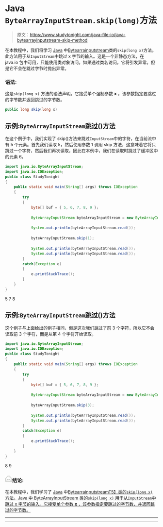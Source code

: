 # Java `ByteArrayInputStream.skip(long)`方法

> 原文：<https://www.studytonight.com/java-file-io/java-bytearrayinputstream-skip-method>

在本教程中，我们将学习 [Java](https://www.studytonight.com/java/) 中[Bytearrainputstream](https://www.studytonight.com/java-file-io/java-bytearrayinputstream-class)类的`skip(long x)`方法。此方法用于从`InputStream`中跳过 x 字节的输入。这是一个非静态方法，在 java.io 包中可用，只能使用类对象访问。如果通过类名访问，它将引发异常。但是它不会在跳过字节时抛出异常。

### 语法:

这是`skip(long x)` 方法的语法声明。它接受单个强制参数 **x** ，该参数指定要跳过的字节数并返回跳过的字节数。

```java
public long skip(long x)
```

## 示例:`ByteArrayInputStream`跳过()方法

在这个例子中，我们实现了 skip()方法来跳过`InputStream`中的字符，在当前流中有 5 个元素。首先我们读取 5，然后使用参数 1 调用 skip 方法，这意味着它将只跳过一个字符，然后我们再次读取，因此在本例中，我们在读取时跳过了缓冲区中的元素 6。

```java
import java.io.ByteArrayInputStream;
import java.io.IOException;
public class StudyTonight 
{
	public static void main(String[] args) throws IOException 
	{ 
		try 
		{
			byte[] buf = { 5, 6, 7, 8, 9 }; 

			ByteArrayInputStream byteArrayInputStream = new ByteArrayInputStream(buf); 

			System.out.println(byteArrayInputStream.read()); 

			byteArrayInputStream.skip(1); 

			System.out.println(byteArrayInputStream.read()); 
			System.out.println(byteArrayInputStream.read()); 
		} 
		catch(Exception e) 
		{
			e.printStackTrace();
		}
	}  
}
```

5
7
8

## 示例:`ByteArrayInputStream`跳过()方法

这个例子与上面给出的例子相同，但是这次我们跳过了前 3 个字符，所以它不会读取前 3 个字符，而是从第 4 个字符开始读取。

```java
import java.io.ByteArrayInputStream;
import java.io.IOException;
public class StudyTonight 
{
	public static void main(String[] args) throws IOException 
	{ 
		try 
		{
			byte[] buf = { 5, 6, 7, 8, 9 }; 

			ByteArrayInputStream byteArrayInputStream = new ByteArrayInputStream(buf); 

			byteArrayInputStream.skip(3); 

			System.out.println(byteArrayInputStream.read()); 
			System.out.println(byteArrayInputStream.read()); 
		} 
		catch(Exception e) 
		{
			e.printStackTrace();
		}
	}  
}
```

8
9

### ![mail](img/6ad6846af98aad278a954670e0e6f06b.png "mail")结论:

在本教程中，我们学习了 [Java](https://www.studytonight.com/java/) 中[Bytearrainputstream](https://www.studytonight.com/java-file-io/java-bytearrayinputstream-class)[T5】类的`skip(long x)` 方法。Java 中 ByteArrayInputStream 类的`skip(long x)` 用于从`InputStream`中跳过 x 字节的输入。它接受单个参数 **x** ，该参数指定要跳过的字节数，并返回跳过的字节数。](https://www.studytonight.com/java-file-io/java-bufferedreader-class)

* * *

* * *